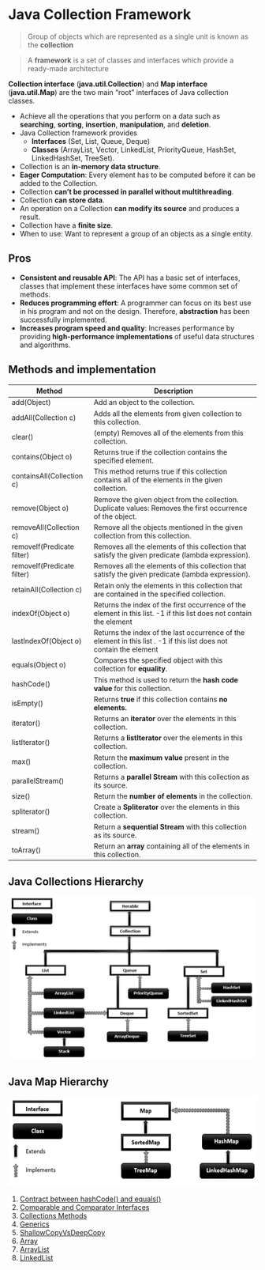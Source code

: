 # Java Collection Framework

> Group of objects which are represented as a single unit is known as the **collection** 

> A **framework** is a set of classes and interfaces which provide a ready-made architecture

**Collection interface** (**java.util.Collection**) and **Map interface** (**java.util.Map**) are the two main “root” interfaces of Java collection classes.

* Achieve all the operations that you perform on a data such as **searching**, **sorting**, **insertion**, **manipulation**, and **deletion**.
* Java Collection framework provides 
  * **Interfaces** (Set, List, Queue, Deque) 
  * **Classes** (ArrayList, Vector, LinkedList, PriorityQueue, HashSet, LinkedHashSet, TreeSet).
* Collection is an **in-memory data structure**.
* **Eager Computation**: Every element has to be computed before it can be added to the Collection.
* Collection **can’t be processed in parallel without multithreading**.
* Collection **can store data**.
* An operation on a Collection **can modify its source** and produces a result.
* Collection have a **finite size**.
* When to use: Want to represent a group of an objects as a single entity.

## Pros
* **Consistent and reusable API**: The API has a basic set of interfaces, classes  that implement these interfaces have some common set of methods.
* **Reduces programming effort**: A programmer can focus on its best use in his program and not on the design. Therefore, **abstraction** has been successfully implemented.
* **Increases program speed and quality**: Increases performance by providing **high-performance implementations** of useful data structures and algorithms.

## Methods and implementation

| **Method**                 | **Description**                                                                                                     |
|----------------------------|---------------------------------------------------------------------------------------------------------------------|
| add(Object)                | Add an object to the collection.                                                                                    |
| addAll(Collection c)       | Adds all the elements from given collection to this collection.                                                     |
| clear()                    | (empty) Removes all of the elements from this collection.                                                           |
| contains(Object o)         | Returns true if the collection contains the specified element.                                                      |
| containsAll(Collection c)  | This method returns true if this collection contains all of the elements in the given collection.                   |
| remove(Object o)           | Remove the given object from the collection. Duplicate values: Removes the first occurrence of the object.          |
| removeAll(Collection c)    | Remove all the objects mentioned in the given collection from this collection.                                      |
| removeIf(Predicate filter) | Removes all the elements of this collection that satisfy the given predicate (lambda expression).                   |
| removeIf(Predicate filter) | Removes all the elements of this collection that satisfy the given predicate (lambda expression).                   |
| retainAll(Collection c)    | Retain only the elements in this collection that are contained in the specified collection.                         |
| indexOf(Object o)          | Returns the index of the first occurrence of the element in this list. -1 if this list does not contain the element |
| lastIndexOf(Object o)      | Returns the index of the last occurrence of the element in this list . -1 if this list does not contain the element |                                                                                                                      |
| equals(Object o)           | Compares the specified object with this collection for **equality**.                                                |
| hashCode()                 | This method is used to return the **hash code value** for this collection.                                          |
| isEmpty()                  | Returns **true** if this collection contains **no elements.**                                                       |
| iterator()                 | Returns an **iterator** over the elements in this collection.                                                       |
| listIterator()             | Returns a **listIterator** over the elements in this collection.                                                    |
| max()                      | Return the **maximum value** present in the collection.                                                             |
| parallelStream()           | Returns a **parallel Stream** with this collection as its source.                                                   |
| size()                     | Return the **number of elements** in the collection.                                                                |
| spliterator()              | Create a **Spliterator** over the elements in this collection.                                                      |
| stream()                   | Return a **sequential Stream** with this collection as its source.                                                  |
| toArray()                  | Return an **array** containing all of the elements in this collection.                                              |

## Java Collections Hierarchy
![img](/src/document/images/collection_interface.png)

## Java Map Hierarchy
![img](/src/document/images/map_interface.png)

1. [Contract between hashCode() and equals()](C:\StudyMaterial\Java\Codebase\DataStructure\src\document\md\contract_between_hashCode_and_equals.md)
2. [Comparable and Comparator Interfaces](C:\StudyMaterial\Java\Codebase\DataStructure\src\document\md\Comparable_Comparator_Interfaces.md)
3. [Collections Methods](C:\StudyMaterial\Java\Codebase\DataStructure\src\document\md\Collections_Method.md)
4. [Generics](C:\StudyMaterial\Java\Codebase\DataStructure\src\document\md\Generics.md)
5. [ShallowCopyVsDeepCopy](C:\StudyMaterial\Java\Codebase\DataStructure\src\document\md\ShallowCopyVsDeepCopy.md)
6. [Array](src/document/md/array.md)
7. [ArrayList](C:\StudyMaterial\Java\Codebase\DataStructure\src\document\md\arraylist.md)
8. [LinkedList](C:\StudyMaterial\Java\Codebase\DataStructure\src\document\md\linkedlist.md)
